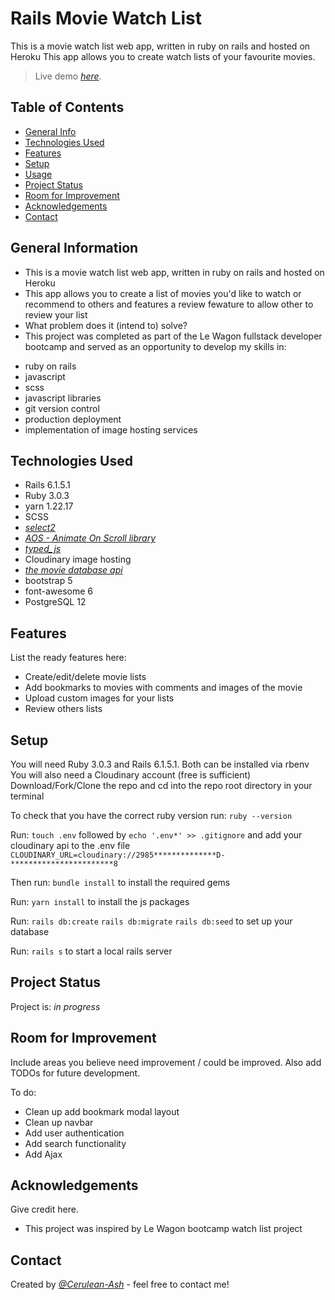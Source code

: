 # Rails Movie Watch List

This is a movie watch list web app, written in ruby on rails and hosted on Heroku
This app allows you to create watch lists of your favourite movies.

> Live demo [_here_](https://movie-watch-list-808.herokuapp.com/). <!-- If you have the project hosted somewhere, include the link here. -->

## Table of Contents

- [General Info](#general-information)
- [Technologies Used](#technologies-used)
- [Features](#features)
- [Setup](#setup)
- [Usage](#usage)
- [Project Status](#project-status)
- [Room for Improvement](#room-for-improvement)
- [Acknowledgements](#acknowledgements)
- [Contact](#contact)
<!-- * [License](#license) -->

## General Information

- This is a movie watch list web app, written in ruby on rails and hosted on Heroku
- This app allows you to create a list of movies you'd like to watch or recommend to others and features a review fewature to allow other to review your list
- What problem does it (intend to) solve?
- This project was completed as part of the Le Wagon fullstack developer bootcamp and served as an opportunity to develop my skills in:

* ruby on rails
* javascript
* scss
* javascript libraries
* git version control
* production deployment
* implementation of image hosting services

## Technologies Used

- Rails 6.1.5.1
- Ruby 3.0.3
- yarn 1.22.17
- SCSS
- [_select2_](https://select2.org/)
- [_AOS - Animate On Scroll library_](https://michalsnik.github.io/aos/)
- [_typed_js_](https://mattboldt.com/demos/typed-js/)
- Cloudinary image hosting
- [_the movie database api_](https://developers.themoviedb.org/3/movies/get-top-rated-movies)
- bootstrap 5
- font-awesome 6
- PostgreSQL 12

## Features

List the ready features here:

- Create/edit/delete movie lists
- Add bookmarks to movies with comments and images of the movie
- Upload custom images for your lists
- Review others lists

## Setup

You will need Ruby 3.0.3 and Rails 6.1.5.1. Both can be installed via rbenv
You will also need a Cloudinary account (free is sufficient)
Download/Fork/Clone the repo and cd into the repo root directory in your terminal

To check that you have the correct ruby version run:
`ruby --version`

Run: `touch .env` followed by `echo '.env*' >> .gitignore`
and add your cloudinary api to the .env file `CLOUDINARY_URL=cloudinary://2985**************D-***********************8`

Then run:
`bundle install`
to install the required gems

Run:
`yarn install`
to install the js packages

Run:
`rails db:create`
`rails db:migrate`
`rails db:seed`
to set up your database

Run:
`rails s`
to start a local rails server

## Project Status

Project is: _in progress_

## Room for Improvement

Include areas you believe need improvement / could be improved. Also add TODOs for future development.

To do:

- Clean up add bookmark modal layout
- Clean up navbar
- Add user authentication
- Add search functionality
- Add Ajax

## Acknowledgements

Give credit here.

- This project was inspired by Le Wagon bootcamp watch list project

## Contact

Created by [_@Cerulean-Ash_](https://cerulean-ash.github.io/portfolioV2/) - feel free to contact me!
